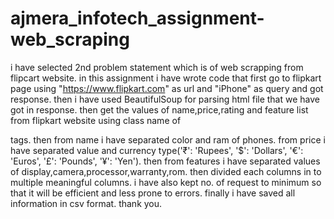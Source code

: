 # ajmera_infotech_assignment-web_scraping
i have selected 2nd problem statement which is of web scrapping from flipcart website.
in this  assignment i have wrote code that first go to flipkart page using "https://www.flipkart.com" as url and "iPhone" as query and got response.
then i have used BeautifulSoup for parsing html file that we have got in response.
then  get the values of name,price,rating and feature list from flipkart website using class name of <div> tags.
then from name i have separated color and ram of phones.
from price i have separated value and currency type('₹': 'Rupees', '$': 'Dollars', '€': 'Euros', '£': 'Pounds', '¥': 'Yen').
then from features i have separated values of display,camera,processor,warranty,rom.
then divided each columns in to multiple meaningful columns.
i have also kept no. of request to minimum so that it will be efficient and less prone to errors.
finally i have saved all information in csv format.
thank you.

